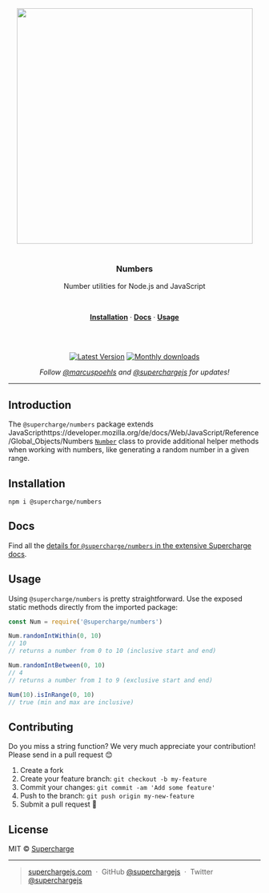 <div align="center">
  <a href="https://superchargejs.com">
    <img width="471" style="max-width:100%;" src="https://superchargejs.com/images/supercharge-text.svg" />
  </a>
  <br/>
  <br/>
  <p>
    <h3>Numbers</h3>
  </p>
  <p>
    Number utilities for Node.js and JavaScript
  </p>
  <br/>
  <p>
    <a href="#installation"><strong>Installation</strong></a> ·
    <a href="#Docs"><strong>Docs</strong></a> ·
    <a href="#usage"><strong>Usage</strong></a>
  </p>
  <br/>
  <br/>
  <p>
    <a href="https://www.npmjs.com/package/@supercharge/numbers"><img src="https://img.shields.io/npm/v/@supercharge/numbers.svg" alt="Latest Version"></a>
    <a href="https://www.npmjs.com/package/@supercharge/numbers"><img src="https://img.shields.io/npm/dm/@supercharge/numbers.svg" alt="Monthly downloads"></a>
  </p>
  <p>
    <em>Follow <a href="http://twitter.com/marcuspoehls">@marcuspoehls</a> and <a href="http://twitter.com/superchargejs">@superchargejs</a> for updates!</em>
  </p>
</div>

---

## Introduction
The `@supercharge/numbers` package extends JavaScripthttps://developer.mozilla.org/de/docs/Web/JavaScript/Reference/Global_Objects/Numbers [`Number`](https://developer.mozilla.org/de/docs/Web/JavaScript/Reference/Global_Objects/Number) class to provide additional helper methods when working with numbers, like generating a random number in a given range.


## Installation

```
npm i @supercharge/numbers
```


## Docs
Find all the [details for `@supercharge/numbers` in the extensive Supercharge docs](https://superchargejs.com/docs/numbers).


## Usage
Using `@supercharge/numbers` is pretty straightforward. Use the exposed static methods directly from the imported package:

```js
const Num = require('@supercharge/numbers')

Num.randomIntWithin(0, 10)
// 10
// returns a number from 0 to 10 (inclusive start and end)

Num.randomIntBetween(0, 10)
// 4
// returns a number from 1 to 9 (exclusive start and end)

Num(10).isInRange(0, 10)
// true (min and max are inclusive)
```


## Contributing
Do you miss a string function? We very much appreciate your contribution! Please send in a pull request 😊

1.  Create a fork
2.  Create your feature branch: `git checkout -b my-feature`
3.  Commit your changes: `git commit -am 'Add some feature'`
4.  Push to the branch: `git push origin my-new-feature`
5.  Submit a pull request 🚀


## License
MIT © [Supercharge](https://superchargejs.com)

---

> [superchargejs.com](https://superchargejs.com) &nbsp;&middot;&nbsp;
> GitHub [@superchargejs](https://github.com/superchargejs/) &nbsp;&middot;&nbsp;
> Twitter [@superchargejs](https://twitter.com/superchargejs)
